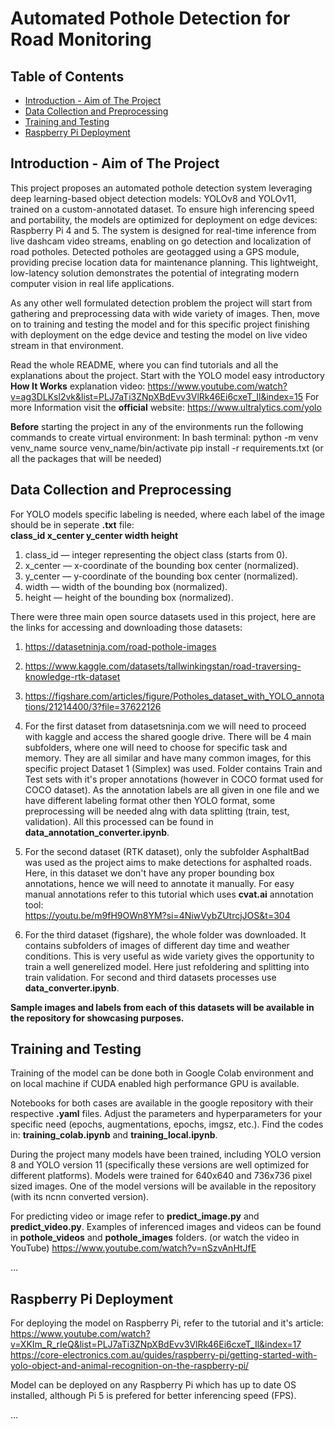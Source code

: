 # Automated Pothole Detection for Road Monitoring

## Table of Contents
- [Introduction - Aim of The Project](#introduction)
- [Data Collection and Preprocessing](#data-preprocessing)
- [Training and Testing](#training)
- [Raspberry Pi Deployment](#raspberry-pi])

## Introduction - Aim of The Project
This project proposes an automated pothole detection system leveraging deep learning-based object detection models: YOLOv8 and YOLOv11, trained on a custom-annotated dataset. To ensure high inferencing speed and portability, the models are optimized for deployment on edge devices: Raspberry Pi 4 and 5. The system is designed for real-time inference from live dashcam video streams, enabling on go detection and localization of road potholes. Detected potholes are geotagged using a GPS module, providing precise location data for maintenance planning. This lightweight, low-latency solution demonstrates the potential of integrating modern computer vision in real life applications.

As any other well formulated detection problem the project will start from gathering and preprocessing data with wide variety of images. Then, move on to training and testing the model and for this specific project finishing with deployment on the edge device and testing the model on live video stream in that environment.

Read the whole README, where you can find tutorials and all the explanations about the project.
Start with the YOLO model easy introductory **How It Works** explanation video:
https://www.youtube.com/watch?v=ag3DLKsl2vk&list=PLJ7aTi3ZNpXBdEvv3VlRk46Ei6cxeT_Il&index=15
For more Information visit the **official** website:
https://www.ultralytics.com/yolo

**Before** starting the project in any of the environments run the following commands to create virtual environment:
In bash terminal:
python -m venv venv_name
source venv_name/bin/activate
pip install -r requirements.txt (or all the packages that will be needed)

## Data Collection and Preprocessing
For YOLO models specific labeling is needed, where each label of the image should be in seperate **.txt** file: <br>
**class_id x_center y_center width height**
1. class_id — integer representing the object class (starts from 0).
2. x_center — x-coordinate of the bounding box center (normalized).
3. y_center — y-coordinate of the bounding box center (normalized).
4. width — width of the bounding box (normalized).
5. height — height of the bounding box (normalized).

There were three main open source datasets used in this project, here are the links for accessing and downloading those datasets:
1. https://datasetninja.com/road-pothole-images
2. https://www.kaggle.com/datasets/tallwinkingstan/road-traversing-knowledge-rtk-dataset
3. https://figshare.com/articles/figure/Potholes_dataset_with_YOLO_annotations/21214400/3?file=37622126

1. For the first dataset from datasetsninja.com we will need to proceed with kaggle and access the shared google drive. There will be 4 main subfolders, where one will need to choose for specific task and memory. They are all similar and have many common images, for this specific project Dataset 1 (Simplex) was used. Folder contains Train and Test sets with it's proper annotations (however in COCO format used for COCO dataset). As the annotation labels are all given in one file and we have different labeling format other then YOLO format, some preprocessing will be needed alng with data splitting (train, test, validation). All this processed can be found in **data_annotation_converter.ipynb**.
2. For the second dataset (RTK dataset), only the subfolder AsphaltBad was used as the project aims to make detections for asphalted roads. Here, in this dataset we don't have any proper bounding box annotations, hence we will need to annotate it manually. For easy manual annotations refer to this tutorial which uses **cvat.ai** annotation tool: <br>
https://youtu.be/m9fH9OWn8YM?si=4NiwVybZUtrcjJOS&t=304
3. For the third dataset (figshare), the whole folder was downloaded. It contains subfolders of images of different day time and weather conditions. This is very useful as wide variety gives the opportunity to train a well generelized model. Here just refoldering and splitting into train validation. For second and third datasets processes use **data_converter.ipynb**.

**Sample images and labels from each of this datasets will be available in the repository for showcasing purposes.**

## Training and Testing
Training of the model can be done both in Google Colab environment and on local machine if CUDA enabled high performance GPU is available.

Notebooks for both cases are available in the google repository with their respective **.yaml** files. Adjust the parameters and hyperparameters for your specific need (epochs, augmentations, epochs, imgsz, etc.). Find the codes in:
**training_colab.ipynb** and **training_local.ipynb**.

During the project many models have been trained, including YOLO version 8 and YOLO version 11 (specifically these versions are well optimized for different platforms). Models were trained for 640x640 and 736x736 pixel sized images. One of the model versions will be available in the repository (with its ncnn converted version).

For predicting video or image refer to **predict_image.py** and **predict_video.py**.
Examples of inferenced images and videos can be found in **pothole_videos** and **pothole_images** folders. (or watch the video in YouTube)
https://www.youtube.com/watch?v=nSzvAnHtJfE

...

## Raspberry Pi Deployment
For deploying the model on Raspberry Pi, refer to the tutorial and it's article:
https://www.youtube.com/watch?v=XKIm_R_rIeQ&list=PLJ7aTi3ZNpXBdEvv3VlRk46Ei6cxeT_Il&index=17
https://core-electronics.com.au/guides/raspberry-pi/getting-started-with-yolo-object-and-animal-recognition-on-the-raspberry-pi/

Model can be deployed on any Raspberry Pi which has up to date OS installed, although Pi 5 is prefered for better inferencing speed (FPS).

...
